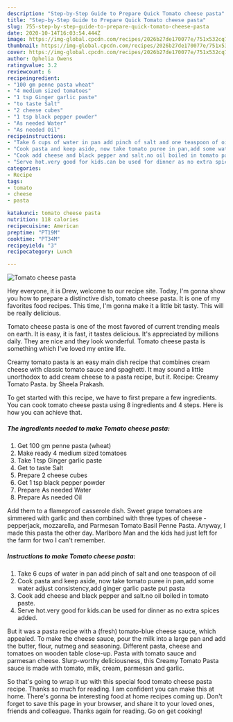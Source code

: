 ```yaml
---
description: "Step-by-Step Guide to Prepare Quick Tomato cheese pasta"
title: "Step-by-Step Guide to Prepare Quick Tomato cheese pasta"
slug: 755-step-by-step-guide-to-prepare-quick-tomato-cheese-pasta
date: 2020-10-14T16:03:54.444Z
image: https://img-global.cpcdn.com/recipes/2026b27de170077e/751x532cq70/tomato-cheese-pasta-recipe-main-photo.jpg
thumbnail: https://img-global.cpcdn.com/recipes/2026b27de170077e/751x532cq70/tomato-cheese-pasta-recipe-main-photo.jpg
cover: https://img-global.cpcdn.com/recipes/2026b27de170077e/751x532cq70/tomato-cheese-pasta-recipe-main-photo.jpg
author: Ophelia Owens
ratingvalue: 3.2
reviewcount: 6
recipeingredient:
- "100 gm penne pasta wheat"
- "4 medium sized tomatoes"
- "1 tsp Ginger garlic paste"
- "to taste Salt"
- "2 cheese cubes"
- "1 tsp black pepper powder"
- "As needed Water"
- "As needed Oil"
recipeinstructions:
- "Take 6 cups of water in pan add pinch of salt and one teaspoon of oil"
- "Cook pasta and keep aside, now take tomato puree in pan,add some water adjust consistency,add ginger garlic paste put pasta"
- "Cook add cheese and black pepper and salt.no oil boiled in tomato paste."
- "Serve hot.very good for kids.can be used for dinner as no extra spices added."
categories:
- Recipe
tags:
- tomato
- cheese
- pasta

katakunci: tomato cheese pasta 
nutrition: 118 calories
recipecuisine: American
preptime: "PT19M"
cooktime: "PT34M"
recipeyield: "3"
recipecategory: Lunch

---
```



![Tomato cheese pasta](https://img-global.cpcdn.com/recipes/2026b27de170077e/751x532cq70/tomato-cheese-pasta-recipe-main-photo.jpg)

Hey everyone, it is Drew, welcome to our recipe site. Today, I'm gonna show you how to prepare a distinctive dish, tomato cheese pasta. It is one of my favorites food recipes. This time, I'm gonna make it a little bit tasty. This will be really delicious.

Tomato cheese pasta is one of the most favored of current trending meals on earth. It is easy, it is fast, it tastes delicious. It's appreciated by millions daily. They are nice and they look wonderful. Tomato cheese pasta is something which I've loved my entire life.

Creamy tomato pasta is an easy main dish recipe that combines cream cheese with classic tomato sauce and spaghetti. It may sound a little unorthodox to add cream cheese to a pasta recipe, but it. Recipe: Creamy Tomato Pasta. by Sheela Prakash.


To get started with this recipe, we have to first prepare a few ingredients. You can cook tomato cheese pasta using 8 ingredients and 4 steps. Here is how you can achieve that.

<!--inarticleads1-->

##### The ingredients needed to make Tomato cheese pasta:

1. Get 100 gm penne pasta (wheat)
1. Make ready 4 medium sized tomatoes
1. Take 1 tsp Ginger garlic paste
1. Get to taste Salt
1. Prepare 2 cheese cubes
1. Get 1 tsp black pepper powder
1. Prepare As needed Water
1. Prepare As needed Oil


Add them to a flameproof casserole dish. Sweet grape tomatoes are simmered with garlic and then combined with three types of cheese - pepperjack, mozzarella, and Parmesan Tomato Basil Penne Pasta. Anyway, I made this pasta the other day. Marlboro Man and the kids had just left for the farm for two I can&#39;t remember. 

<!--inarticleads2-->

##### Instructions to make Tomato cheese pasta:

1. Take 6 cups of water in pan add pinch of salt and one teaspoon of oil
1. Cook pasta and keep aside, now take tomato puree in pan,add some water adjust consistency,add ginger garlic paste put pasta
1. Cook add cheese and black pepper and salt.no oil boiled in tomato paste.
1. Serve hot.very good for kids.can be used for dinner as no extra spices added.


But it was a pasta recipe with a (fresh) tomato-blue cheese sauce, which appealed. To make the cheese sauce, pour the milk into a large pan and add the butter, flour, nutmeg and seasoning. Different pasta, cheese and tomatoes on wooden table close-up. Pasta with tomato sauce and parmesan cheese. Slurp-worthy deliciousness, this Creamy Tomato Pasta sauce is made with tomato, milk, cream, parmesan and garlic. 

So that's going to wrap it up with this special food tomato cheese pasta recipe. Thanks so much for reading. I am confident you can make this at home. There's gonna be interesting food at home recipes coming up. Don't forget to save this page in your browser, and share it to your loved ones, friends and colleague. Thanks again for reading. Go on get cooking!
